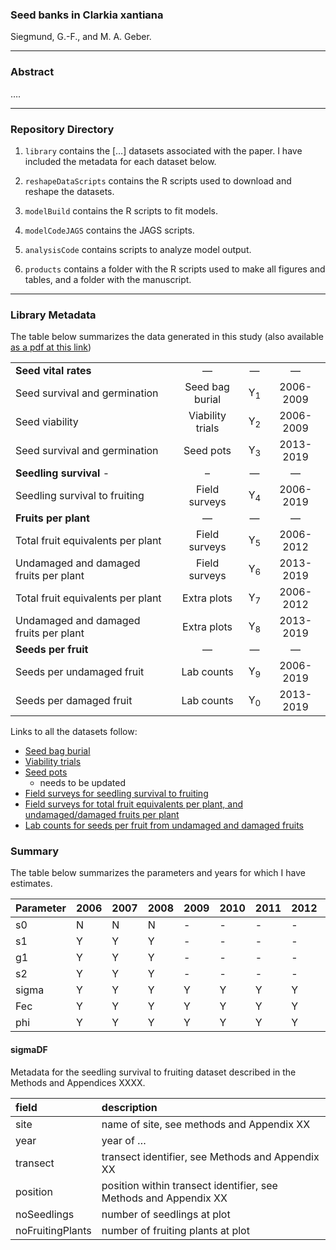 
### Seed banks in Clarkia xantiana

Siegmund, G.-F., and M. A. Geber.

-----

### Abstract

….

-----

### Repository Directory

1.  `library` contains the \[…\] datasets associated with the paper. I
    have included the metadata for each dataset below.

2.  `reshapeDataScripts` contains the R scripts used to download and
    reshape the datasets.

3.  `modelBuild` contains the R scripts to fit models.

4.  `modelCodeJAGS` contains the JAGS scripts.

5.  `analysisCode` contains scripts to analyze model output.

6.  `products` contains a folder with the R scripts used to make all
    figures and tables, and a folder with the manuscript.

-----

### Library Metadata

The table below summarizes the data generated in this study (also
available [as a pdf at this
link](https://github.com/gregor-fausto/clarkiaSeedBanks/blob/master/products/tables/data-summary.pdf))

|                                        |                  |               |           |
| :------------------------------------- | :--------------: | :-----------: | :-------: |
| **Seed vital rates**                   |        —         |       —       |     —     |
| Seed survival and germination          | Seed bag burial  | Y<sub>1</sub> | 2006-2009 |
| Seed viability                         | Viability trials | Y<sub>2</sub> | 2006-2009 |
| Seed survival and germination          |    Seed pots     | Y<sub>3</sub> | 2013-2019 |
| **Seedling survival** -                |        –         |       —       |     —     |
| Seedling survival to fruiting          |  Field surveys   | Y<sub>4</sub> | 2006-2019 |
| **Fruits per plant**                   |        —         |       —       |     —     |
| Total fruit equivalents per plant      |  Field surveys   | Y<sub>5</sub> | 2006-2012 |
| Undamaged and damaged fruits per plant |  Field surveys   | Y<sub>6</sub> | 2013-2019 |
| Total fruit equivalents per plant      |   Extra plots    | Y<sub>7</sub> | 2006-2012 |
| Undamaged and damaged fruits per plant |   Extra plots    | Y<sub>8</sub> | 2013-2019 |
| **Seeds per fruit**                    |        —         |       —       |     —     |
| Seeds per undamaged fruit              |    Lab counts    | Y<sub>9</sub> | 2006-2019 |
| Seeds per damaged fruit                |    Lab counts    | Y<sub>0</sub> | 2013-2019 |

Links to all the datasets follow:

  - [Seed bag
    burial](https://github.com/gregor-fausto/clarkiaSeedBanks/blob/master/library/dataProcessingWorkflow.md#seed-bag-data)
  - [Viability
    trials](https://github.com/gregor-fausto/clarkiaSeedBanks/blob/master/library/dataProcessingWorkflow.md#viability-trial-data)
  - [Seed
    pots](https://github.com/gregor-fausto/clarkiaSeedBanks/blob/master/library/dataProcessingWorkflow.md#seed-pot-data)
    - needs to be updated
  - [Field surveys for seedling survival to
    fruiting](https://github.com/gregor-fausto/clarkiaSeedBanks/blob/master/library/dataProcessingWorkflow.md#seedlings-and-fruiting-plant-data)
  - [Field surveys for total fruit equivalents per plant, and
    undamaged/damaged fruits per
    plant](https://github.com/gregor-fausto/clarkiaSeedBanks/blob/master/library/dataProcessingWorkflow.md#fruits-per-plant-data-extra-plots)
  - [Lab counts for seeds per fruit from undamaged and damaged
    fruits](https://github.com/gregor-fausto/clarkiaSeedBanks/blob/master/library/dataProcessingWorkflow.md#seeds-per-fruit-data)

### Summary

The table below summarizes the parameters and years for which I have
estimates.

| Parameter | 2006 | 2007 | 2008 | 2009 | 2010 | 2011 | 2012 | 2013 | 2014 | 2015 | 2016 | 2017 | 2018 | 2019 |
| :-------- | :--- | :--- | :--- | :--- | :--- | :--- | :--- | :--- | :--- | :--- | :--- | :--- | :--- | :--- |
| s0        | N    | N    | N    | \-   | \-   | \-   | \-   | \-   | \-   | \-   | \-   | \-   | \-   | \-   |
| s1        | Y    | Y    | Y    | \-   | \-   | \-   | \-   | \-   | \-   | \-   | \-   | \-   | \-   | \-   |
| g1        | Y    | Y    | Y    | \-   | \-   | \-   | \-   | \-   | \-   | \-   | \-   | \-   | \-   | \-   |
| s2        | Y    | Y    | Y    | \-   | \-   | \-   | \-   | \-   | \-   | \-   | \-   | \-   | \-   | \-   |
| sigma     | Y    | Y    | Y    | Y    | Y    | Y    | Y    | Y    | Y    | Y    | Y    | Y    | Y    | Y    |
| Fec       | Y    | Y    | Y    | Y    | Y    | Y    | Y    | Y    | N    | N    | N    | N    | N    | N    |
| phi       | Y    | Y    | Y    | Y    | Y    | Y    | Y    | Y    | Y    | Y    | Y    | Y    | Y    | N    |

#### sigmaDF

Metadata for the seedling survival to fruiting dataset described in the
Methods and Appendices XXXX.

| field            | description                                                      |
| :--------------- | :--------------------------------------------------------------- |
| site             | name of site, see methods and Appendix XX                        |
| year             | year of …                                                        |
| transect         | transect identifier, see Methods and Appendix XX                 |
| position         | position within transect identifier, see Methods and Appendix XX |
| noSeedlings      | number of seedlings at plot                                      |
| noFruitingPlants | number of fruiting plants at plot                                |

<br>

